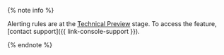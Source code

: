 {% note info %}

Alerting rules are at the [Technical Preview](../../overview/concepts/launch-stages.md) stage. To access the feature, [contact support]({{ link-console-support }}).

{% endnote %}
